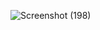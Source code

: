 ![Screenshot (198)](https://github.com/Abhay-yadav966/Travel-agency-website/assets/115336330/2f58b003-c4ff-4b78-a6ea-0572268f8e3b)
